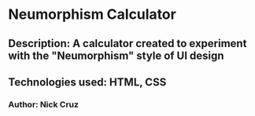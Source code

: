 # Neumorphism Calculator

## Description: A calculator created to experiment with the "Neumorphism" style of UI design

## Technologies used: HTML, CSS

### Author: Nick Cruz

